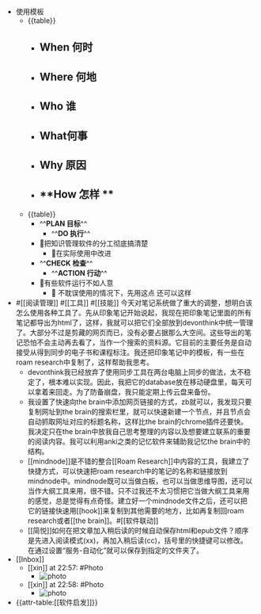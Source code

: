 - 使用模板
    - {{table}}
        - **When 何时**
            - 
        - **Where 何地**
            - 
        - **Who 谁**
            - 
        - **What何事**
            - 
        - **Why 原因**
            - 
        - **How 怎样 **
            - 
    - {{table}}
        - ^^**PLAN 目标**^^
            - ^^**DO 执行**^^
        - 🦩把知识管理软件的分工彻底搞清楚
            - 🦩在实际使用中改进
        - ^^**CHECK 检查**^^
            - ^^**ACTION 行动**^^
        - 🦩有些软件运行不如人意
            - 🦩 不耽误使用的情况下，先用这点
还可以这样
- #[[阅读管理]] #[[工具]] #[[技能]] 今天对笔记系统做了重大的调整，想明白该怎么使用各种工具了。先从印象笔记开始说起，我现在把印象笔记里面的所有笔记都导出为html了，这样，我就可以把它们全部放到devonthink中统一管理了。大部分不过是剪藏的网页而已，没有必要占据那么大空间。这些导出的笔记恐怕不会主动再去看了，当作一个搜索的资料源。它目前的主要任务是自动接受从得到同步的电子书和课程标注。我还把印象笔记中的模板，有一些在roam research中复制了，这样帮助我思考。
    - devonthink我已经放弃了使用同步工具在两台电脑上同步的做法，太不稳定了，根本难以实现。因此，我把它的database放在移动硬盘里，每天可以拿着来回走。为了防备崩盘，我只能定期上传云盘来备份。
    - 我设置了快速向the brain中添加网页链接的方式，zb就可以，我发现只要复制网址到the brain的搜索栏里，就可以快速新建一个节点，并且节点会自动抓取网址对应的标题名称，这样比the brain的chrome插件还要快。我决定只在the brain中放我自己思考整理的内容以及想要建立联系的重要的阅读内容。我可以利用anki之类的记忆软件来辅助我记忆the brain中的结构。
    - [[mindnode]]是不错的整合[[Roam Research]]中内容的工具，我建立了快捷方式，可以快速把roam research中的笔记的名称和链接放到mindnode中。mindnode既可以当做白板，也可以当做思维导图，还可以当作大纲工具来用，很不错。只不过我还不太习惯把它当做大纲工具来用的感觉，总是觉得有点奇怪。建立好一个mindnode文件之后，还可以把它的链接快速用[[hook]]来复制到其他需要的地方，比如再复制回roam research或者[[the brain]]。#[[软件联动]] 
    - [[简悦]]如何在把文章加入稍后读的时候自动保存html和epub文件？顺序是先进入阅读模式(xx)，再加入稍后读(cc)，括号里的快捷键可以修改。在通过设置“服务-自动化”就可以保存到指定的文件夹了。
- [[Inbox]]
    - [[xin]] at 22:57: #Photo
        - ![photo](https://firebasestorage.googleapis.com/v0/b/firescript-577a2.appspot.com/o/imgs%2Fapp%2Fxinyiheng%2FbqkiWJ1NA?alt=media&token=980ba2b2-a041-46dc-91c6-33d339a68564)
    - [[xin]] at 22:58: #Photo
        - ![photo](https://firebasestorage.googleapis.com/v0/b/firescript-577a2.appspot.com/o/imgs%2Fapp%2Fxinyiheng%2FLIQbET8ue?alt=media&token=e1632847-661b-4fe7-b26e-56db5a42d108)
- {{attr-table:[[软件启发]]}}
